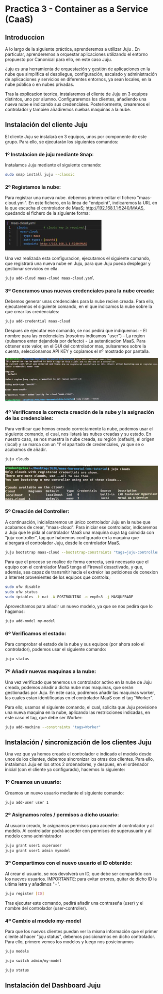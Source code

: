 # Practica 3 - Container as a Service (CaaS)


## Introduccion
A lo largo de la siguiente práctica, aprenderemos a utilizar Juju . En particular, aprenderemos a orquestar aplicaciones utilizando el entorno propuesto por Canonical para ello, en este caso Juju. 

Juju es una herramienta de orquestación y gestión de aplicaciones en la nube que simplifica el despliegue, configuración, escalado y administración de aplicaciones y servicios en diferentes entornos, ya sean locales, en la nube pública o en nubes privadas.

Tras la explicacion teorica, instalaremos el cliente de Juju en 3 equipos distintos, uno por alumno. Configuraremos los clientes, añadiendo una nueva nube e indicando sus credenciales. Posteriormente, crearemos el controlador y tambien añadiremos nuebas maquinas a la nube.


## Instalación del cliente Juju
El cliente Juju se instalará en 3 equipos, unos por componente de este grupo. Para ello, se ejecutarán los siguientes comandos:

### 1º Instalacion de juju mediante Snap:
Instalamos Juju mediante el siguiente comando:

```bash
sudo snap install juju --classic
```

### 2º Registamos la nube:
Para registrar una nueva nube. debemos primero editar el fichero "maas-cloud.yml". En este fichero, en la linea de "endpoint", indicaremos la URL en la 
que escucha el controlador de MaaS; http://192.168.1.1:5240/MAAS, quedando el fichero de la siguiente forma:

![Foto 1](imgs/1.jpg)


Una vez realizada esta configuracion, ejecutamos el siguiente comando, que registrará una nueva nube en Juju, para que Juju pueda desplegar y gestionar servicios en ella.

```bash
juju add-cloud maas-cloud maas-cloud.yaml
```

### 3º Generamos unas nuevas credenciales para la nube creada:
Debemos generar unas credenciales para la nube recien creada. Para ello, ejecutaremos el siguiente comando, en el que indicamos la nube sobre la que crear las credenciales:

```bash
juju add-credential maas-cloud
```

Despues de ejecutar ese comando, se nos pedirá que indiquemos:
    - El nombre para las credenciales (nosotros indicamos "user")
    - La region (pulsamos enter dejandola por defecto) 
    - La autenticacion MaaS. Para obtener este valor, en el GUI del controlador mas, pulsaremos sobre la cuenta, seleccionamos API KEY y copiamos el nº mostrado por pantalla.

![Foto 2](imgs/2.jpg)


### 4º Verificamos la correcta creación de la nube y la asignación de las credenciales:
Para verificar que hemos creado correctamente la nube, podemos usar el siguiente comando, el cual, nos listará las nubes creadas y su estado. En nuestro caso, se nos muestra la nube creada, su región (default), el origen (local) y se marca con un '1' el apartado de credenciales, ya que se o acabamos de añadir.

```bash
juju clouds
```

![Foto 2_2](imgs/2_2.jpg)


### 5º Creación del Controller:
A continuación, inicializaremos un único controlador Juju en la nube que acabamos de crear, "maas-cloud". Para iniciar ese controlador, indicaremos a Juju que le pida al controlador MaaS una maquina cuya tag coincida con "juju-controller", tag que habremos configurado en la maquina que albergará el controlador Juju, desde le controlador MaaS.


```bash
juju bootstrap maas-cloud --bootstrap-constraints "tags=juju-controller"
```

Para que el proceso se realice de forma correcta, será necesario que el equipo con el controlador MaaS tenga el Firewall desactivado, y que, además, sea capaz de transmitir hacia el extreior las peticiones de conexion a Internet provenientes de los equipos que controla:;

```bash
sudo ufw disable
sudo ufw status
sudo iptables -t nat -A POSTROUTING -o enp0s3 -j MASQUERADE
```

Aprovechamos para añadir un nuevo modelo, ya que se nos pedirá que lo hagamos:
```bash
juju add-model my-model
```


### 6º Verificamos el estado:
Para comprobar el estado de la nube y sus equipos (por ahora solo el controlador), podemos usar el siguiente comando:

```bash
juju status
```


### 7º Añadir nuevas maquinas a la nube:
Una vez verificado que tenemos un controlador activo en la nube de Juju creada, podemos añadir a dicha nube mas maquinas, que serán gestionadas por Juju. En este caso, podremos añadir las maquinas worker, las cuales estan identificadas en el controlador MaaS con el tag "Worker".

Para ello, usamos el siguiente comando, el cual, solicita que Juju provisione una nueva maquina en la nube, aplicando las restricciones indicadas, en este caso el tag, que debe ser Worker:

```bash
juju add-machine --constraints "tags=Worker"
```


## Instalación / sincronización de los clientes Juju
Una vez que ya hemos creado el controlador e indicado el modelo desde unos de los clientes, debemos sincronizar los otras dos clientes. Para ello, instalamos Juju en los otros 2 ordenadores, y despues, en el ordenador inicial (con el cliente ya ocnfigurado), hacemos lo siguiente:

### 1º Creamos un usuario:

Creamos un nuevo usuario mediante el siguiente comando:

```bash
juju add-user user 1
```

### 2º Asignamos roles / permisos a dicho usuario:
Al usuario creado, le asignamos permisos para acceder al controlador y al modelo. Al controlador podrá acceder con permisos de superusuario y al modelo como administrador

```bash
juju grant user1 superuser
juju grant user1 admin mymodel
```

### 3º Compartimos con el nuevo usuario el ID obtenido:
Al crear el usuario, se nos devolverá un ID, que debe ser compartido con los nuevos usuarios. IMPORTANTE: para evitar errores, quitar de dicho ID la ultima letra y añadimos "=".

```bash
juju register [ID]
```

Tras ejecutar este comando, pedirá añadir una contraseña (user) y el nombre del controlador (user-controller).

### 4º Cambio al modelo my-model
Para que los nuevos clientes puedan ver la misma información que el primer cliente al hacer "juju status", debemos posicionarnos en dicho controlador. Para ello, primero vemos los modelos y luego nos posicionamos

```bash
juju models
```

```bash
juju switch admin/my-model
```

```bash
juju status
```


## Instalación del Dashboard Juju

